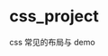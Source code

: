 <!--
 * @Author: mengkun822 1197235402@qq.com
 * @Date: 2023-07-10 09:53:36
 * @LastEditors: mengkun822 1197235402@qq.com
 * @LastEditTime: 2023-07-10 09:55:24
 * @FilePath: \css_project\README.md
 * @Description: 这是默认设置,请设置`customMade`, 打开koroFileHeader查看配置 进行设置: https://github.com/OBKoro1/koro1FileHeader/wiki/%E9%85%8D%E7%BD%AE
-->

# css_project

css 常见的布局与 demo
